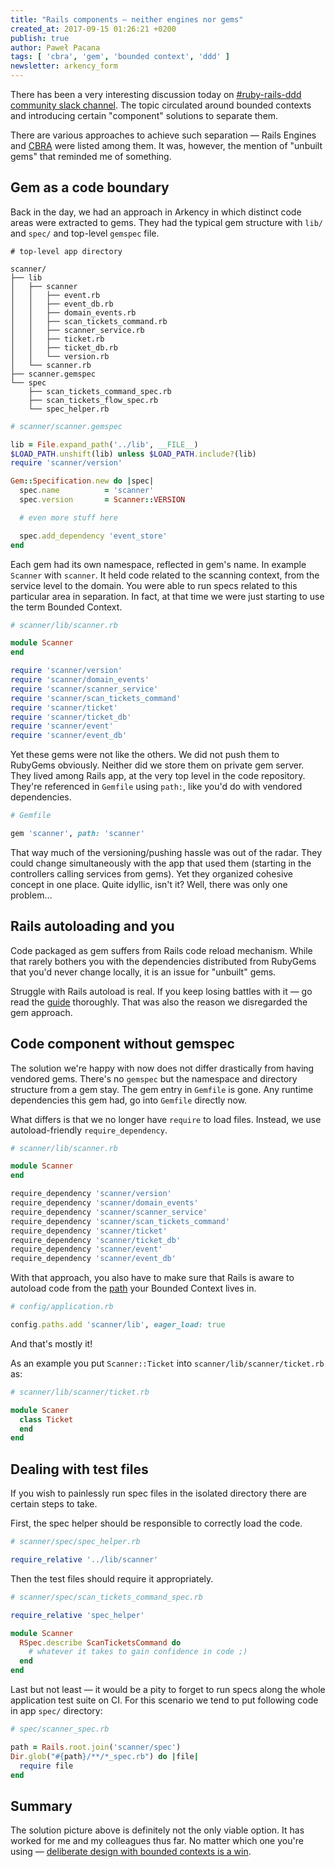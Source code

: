 ```yaml
---
title: "Rails components — neither engines nor gems"
created_at: 2017-09-15 01:26:21 +0200
publish: true
author: Paweł Pacana
tags: [ 'cbra', 'gem', 'bounded context', 'ddd' ]
newsletter: arkency_form
---
```


There has been a very interesting discussion today on [\#ruby-rails-ddd community slack channel](http://blog.arkency.com/domain-driven-rails/). The topic circulated around bounded contexts and introducing certain "component" solutions to separate them.

<!-- more -->

There are various approaches to achieve such separation —  Rails Engines and [CBRA](http://shageman.github.io/cbra.info/) were listed among them. It was, however, the mention of "unbuilt gems" that reminded me of something.

## Gem as a code boundary

Back in the day, we had an approach in Arkency in which distinct code areas were extracted to gems. They had the typical gem structure with `lib/` and `spec/` and top-level `gemspec` file.

```
# top-level app directory

scanner/
├── lib
│   ├── scanner
│   │   ├── event.rb
│   │   ├── event_db.rb
│   │   ├── domain_events.rb
│   │   ├── scan_tickets_command.rb
│   │   ├── scanner_service.rb
│   │   ├── ticket.rb
│   │   ├── ticket_db.rb
│   │   └── version.rb
│   └── scanner.rb
├── scanner.gemspec
└── spec
    ├── scan_tickets_command_spec.rb
    ├── scan_tickets_flow_spec.rb
    └── spec_helper.rb
```

```ruby
# scanner/scanner.gemspec

lib = File.expand_path('../lib', __FILE__)
$LOAD_PATH.unshift(lib) unless $LOAD_PATH.include?(lib)
require 'scanner/version'

Gem::Specification.new do |spec|
  spec.name          = 'scanner'
  spec.version       = Scanner::VERSION

  # even more stuff here

  spec.add_dependency 'event_store'
end
```

Each gem had its own namespace, reflected in gem's name. In example `Scanner` with `scanner`. It held code related to the scanning context, from the service level to the domain. You were able to run specs related to this particular area in separation.
In fact, at that time we were just starting to use the term Bounded Context.

```ruby
# scanner/lib/scanner.rb

module Scanner
end

require 'scanner/version'
require 'scanner/domain_events'
require 'scanner/scanner_service'
require 'scanner/scan_tickets_command'
require 'scanner/ticket'
require 'scanner/ticket_db'
require 'scanner/event'
require 'scanner/event_db'
```

Yet these gems were not like the others. We did not push them to RubyGems obviously. Neither did we store them on private gem server. They lived among Rails app, at the very top level in the code repository. They're referenced in `Gemfile` using `path:`, like you'd do with vendored dependencies.

```ruby
# Gemfile

gem 'scanner', path: 'scanner'
```

That way much of the versioning/pushing hassle was out of the radar. They could change simultaneously with the app that used them (starting in the controllers calling services from gems). Yet they organized cohesive concept in one place. Quite idyllic, isn't it? Well, there was only one problem…

## Rails autoloading and you

Code packaged as gem suffers from Rails code reload mechanism. While that rarely bothers you with the dependencies distributed from RubyGems that you'd never change locally, it is an issue for "unbuilt" gems.

Struggle with Rails autoload is real. If you keep losing battles with it — go read the [guide](http://guides.rubyonrails.org/autoloading_and_reloading_constants.html) thoroughly. That was also the reason we disregarded the gem approach.

## Code component without gemspec

The solution we're happy with now does not differ drastically from having vendored gems. There's no `gemspec` but the namespace and directory structure from a gem stay. The gem entry in `Gemfile` is gone. Any runtime dependencies this gem had, go into `Gemfile` directly now.

What differs is that we no longer have `require` to load files. Instead, we use autoload-friendly `require_dependency`.

```ruby
# scanner/lib/scanner.rb

module Scanner
end

require_dependency 'scanner/version'
require_dependency 'scanner/domain_events'
require_dependency 'scanner/scanner_service'
require_dependency 'scanner/scan_tickets_command'
require_dependency 'scanner/ticket'
require_dependency 'scanner/ticket_db'
require_dependency 'scanner/event'
require_dependency 'scanner/event_db'
```

With that approach, you also have to make sure that Rails is aware to autoload code from the [path](http://blog.arkency.com/2014/11/dont-forget-about-eager-load-when-extending-autoload/) your Bounded Context lives in.

```ruby
# config/application.rb

config.paths.add 'scanner/lib', eager_load: true
```

And that's mostly it!

As an example you put `Scanner::Ticket` into `scanner/lib/scanner/ticket.rb` as:

```ruby
# scanner/lib/scanner/ticket.rb

module Scaner
  class Ticket
  end
end
```

## Dealing with test files

If you wish to painlessly run spec files in the isolated directory there are certain steps to take.

First, the spec helper should be responsible to correctly load the code.

```ruby
# scanner/spec/spec_helper.rb

require_relative '../lib/scanner'
```

Then the test files should require it appropriately.

```ruby
# scanner/spec/scan_tickets_command_spec.rb

require_relative 'spec_helper'

module Scanner
  RSpec.describe ScanTicketsCommand do
    # whatever it takes to gain confidence in code ;)
  end
end
```

Last but not least — it would be a pity to forget to run specs along the whole application test suite on CI. For this scenario we tend to put following code in app `spec/` directory:

```ruby
# spec/scanner_spec.rb

path = Rails.root.join('scanner/spec')
Dir.glob("#{path}/**/*_spec.rb") do |file|
  require file
end
```

## Summary

The solution picture above is definitely not the only viable option. It has worked for me and my colleagues thus far. No matter which one you're using — [deliberate design with bounded contexts is a win](https://twitter.com/owickstrom/status/889819275820756992).
